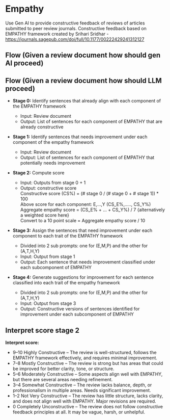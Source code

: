 # Empathy

Use Gen AI to provide constructive feedback of reviews of articles submitted to peer review journals. 
Constructive feedback based on EMPATHY framework created by Srihari Sridhar - https://journals.sagepub.com/doi/full/10.1177/00222429241312127

## Flow (Given a review document how should gen AI proceed)

## Flow (Given a review document how should LLM proceed)

- **Stage 0:** Identify sentences that already align with each component of the EMPATHY framework  
  - Input: Review document  
  - Output: List of sentences for each component of EMPATHY that are already constructive

- **Stage 1:** Identify sentences that needs improvement under each component of the empathy framework  
  - Input: Review document  
  - Output: List of sentences for each component of EMPATHY that potentially needs improvement

- **Stage 2:** Compute score  
  - Input: Outputs from stage 0 + 1  
  - Output: constructive score  
    Constructive score (CS%) = (# stage 0 / (# stage 0 + # stage 1)) * 100  
    Above score for each component: E,…,Y (CS_E%,….., CS_Y%)  
    Aggregate empathy score = (CS_E% + … + CS_Y%) / 7 {alternatively a weighted score here}  
    Convert to a 10 point scale = Aggregate empathy score / 10  

- **Stage 3:** Assign the sentences that need improvement under each component to each trait of the EMPATHY framework  
  - Divided into 2 sub prompts: one for (E,M,P) and the other for (A,T,H,Y)  
  - Input: Output from stage 1  
  - Output: Each sentence that needs improvement classified under each subcomponent of EMPATHY

- **Stage 4:** Generate suggestions for improvement for each sentence classified into each trait of the empathy framework  
  - Divided into 2 sub prompts: one for (E,M,P) and the other for (A,T,H,Y)  
  - Input: Output from stage 3  
  - Output: Constructive versions of sentences identified for improvement under each subcomponent of EMPATHY
 
## Interpret score stage 2

**Interpret score:**  
- 9–10 Highly Constructive – The review is well-structured, follows the EMPATHY framework effectively, and requires minimal improvement.  
- 7–8 Mostly Constructive – The review is strong but has areas that could be improved for better clarity, tone, or structure.  
- 5–6 Moderately Constructive – Some aspects align well with EMPATHY, but there are several areas needing refinement.  
- 3–4 Somewhat Constructive – The review lacks balance, depth, or professionalism in multiple areas. Needs significant improvement.  
- 1–2 Not Very Constructive – The review has little structure, lacks clarity, and does not align well with EMPATHY. Major revisions are required.  
- 0 Completely Unconstructive – The review does not follow constructive feedback principles at all. It may be vague, harsh, or unhelpful.

